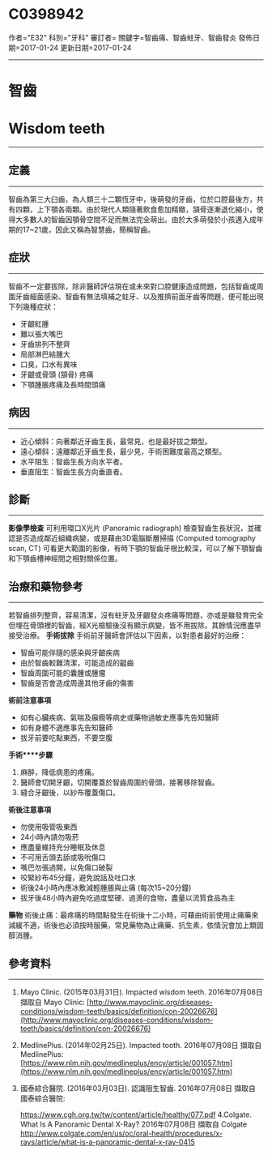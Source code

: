 # C0398942
作者="E32"
科別="牙科"
審訂者=
關鍵字=智齒痛、智齒蛀牙、智齒發炎
發佈日期=2017-01-24
更新日期=2017-01-24

----------
# 智齒
# Wisdom teeth
----------
## 定義
----------

智齒為第三大臼齒，為人類三十二顆恆牙中，後萌發的牙齒，位於口腔最後方，共有四顆，上下顎各兩顆。由於現代人類隨著飲食愈加精緻，頷骨逐漸退化縮小，使得大多數人的智齒因顎骨空間不足而無法完全萌出。由於大多萌發於小孩邁入成年期的17~21歲，因此又稱為智慧齒，簡稱智齒。

## 症狀
----------

智齒不一定要拔除，除非醫師評估現在或未來對口腔健康造成問題，包括智齒或周圍牙齒細菌感染、智齒有無法填補之蛀牙、以及推擠前面牙齒等問題，便可能出現下列幾種症狀：

- 牙齦紅腫
- 難以張大嘴巴
- 牙齒排列不整齊
- 局部淋巴結腫大
- 口臭，口水有異味
- 牙齦或骨頭 (頷骨) 疼痛
- 下顎腫脹疼痛及長時間頭痛
## 病因
----------
- 近心傾斜：向著鄰近牙齒生長，最常見，也是最好拔之類型。
- 遠心傾斜：遠離鄰近牙齒生長，最少見，手術困難度最高之類型。
- 水平阻生：智齒生長方向水平者。
- 垂直阻生：智齒生長方向垂直者。
##  診斷
----------

**影像學檢查**
可利用環口X光片 (Panoramic radiograph) 檢查智齒生長狀況，並確認是否造成鄰近組織病變，或是藉由3D電腦斷層掃描 (Computed tomography scan, CT) 可看更大範圍的影像，有時下顎的智齒牙根比較深，可以了解下顎智齒和下顎齒槽神經間之相對關係位置。

## 治療和藥物參考
----------

若智齒排列整齊，容易清潔，沒有蛀牙及牙齦發炎疼痛等問題，亦或是雖發育完全但埋在骨頭裡的智齒，經X光檢驗後沒有顯示病變，皆不用拔除。其餘情況應盡早接受治療。 
**手術拔除**
手術前牙醫師會評估以下因素，以對患者最好的治療：

- 智齒可能伴隨的感染與牙齦疾病
- 由於智齒較難清潔，可能造成的齟齒
- 智齒周圍可能的囊腫或腫瘤
- 智齒是否會造成周邊其他牙齒的傷害 

**術前注意事項**

- 如有心臟疾病、氣喘及癲癇等病史或藥物過敏史應事先告知醫師
- 如有身體不適應事先告知醫師
- 拔牙前要吃點東西，不要空腹 

**手術****步驟**

1. 麻醉，降低病患的疼痛。
2. 醫師會切開牙齦，切開覆蓋於智齒周圍的骨頭，接著移除智齒。
3. 縫合牙齦後，以紗布覆蓋傷口。

**術後注意事項**

- 勿使用吸管吸東西
- 24小時內請勿吸菸
- 應盡量維持充分睡眠及休息
- 不可用舌頭去舔或吸吮傷口
- 嘴巴勿張過開，以免傷口破裂
- 咬緊紗布45分鐘，避免說話及吐口水
- 術後24小時內應冰敷減輕腫脹與止痛 (每次15~20分鐘)
- 拔牙後48小時內避免吃過度堅硬、過燙的食物，盡量以流質食品為主 

**藥物**
術後止痛：最疼痛的時間點發生在術後十二小時，可藉由術前使用止痛藥來減緩不適，術後也必須按時服藥，常見藥物為止痛藥、抗生素，依情況會加上類固醇消腫。

## 參考資料
----------
1. Mayo Clinic. (2015年03月31日). Impacted wisdom teeth. 2016年07月08日 擷取自 Mayo Clinic: 
  [http://www.mayoclinic.org/diseases-conditions/wisdom-teeth/basics/definition/con-20026676](http://www.mayoclinic.org/diseases-conditions/wisdom-teeth/basics/definition/con-20026676)
2. MedlinePlus. (2014年02月25日). Impacted tooth. 2016年07月08日 擷取自 MedlinePlus: 
  [https://www.nlm.nih.gov/medlineplus/ency/article/001057.htm](https://www.nlm.nih.gov/medlineplus/ency/article/001057.htm)
3. 國泰綜合醫院. (2016年03月03日). 認識阻生智齒. 2016年07月08日 擷取自  國泰綜合醫院:

      https://www.cgh.org.tw/tw/content/article/healthy/077.pdf
  4.Colgate. What Is A Panoramic Dental X-Ray? 2016年07月08日 擷取自 Colgate 
   http://www.colgate.com/en/us/oc/oral-health/procedures/x-rays/article/what-is-a-panoramic-dental-x-ray-0415

